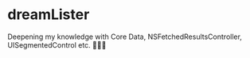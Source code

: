 # dreamLister
Deepening my knowledge with Core Data, NSFetchedResultsController, UISegmentedControl etc. 👩🏻‍💻
